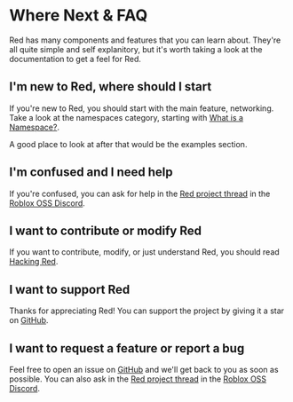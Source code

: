 # Where Next & FAQ

Red has many components and features that you can learn about. They're all quite simple and self explanitory, but it's worth taking a look at the documentation to get a feel for Red.

## I'm new to Red, where should I start

If you're new to Red, you should start with the main feature, networking. Take a look at the namespaces category, starting with [What is a Namespace?](../namespaces/what-is-namespace).

A good place to look at after that would be the examples section.

## I'm confused and I need help

If you're confused, you can ask for help in the [Red project thread](https://discord.com/channels/385151591524597761/1064606584430411906) in the [Roblox OSS Discord](https://discord.gg/mchCdAFPWU).

## I want to contribute or modify Red

If you want to contribute, modify, or just understand Red, you should read [Hacking Red](../hacking-red/introduction).

## I want to support Red

Thanks for appreciating Red! You can support the project by giving it a star on [GitHub](https://github.com/uncontained0/red).

## I want to request a feature or report a bug

Feel free to open an issue on [GitHub](https://github.com/uncontained0/red/issues) and we'll get back to you as soon as possible. You can also ask in the [Red project thread](https://discord.com/channels/385151591524597761/1064606584430411906) in the [Roblox OSS Discord](https://discord.gg/mchCdAFPWU).
